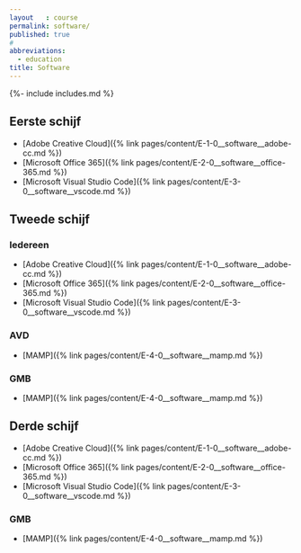 ```yaml
---
layout   : course
permalink: software/
published: true
#
abbreviations:
  - education
title: Software
---
```

{%- include includes.md %}

Eerste schijf
-------------

 - [Adobe Creative Cloud]({% link pages/content/E-1-0__software__adobe-cc.md %})
 - [Microsoft Office 365]({% link pages/content/E-2-0__software__office-365.md %})
 - [Microsoft Visual Studio Code]({% link pages/content/E-3-0__software__vscode.md %})

Tweede schijf
-------------

### Iedereen

 - [Adobe Creative Cloud]({% link pages/content/E-1-0__software__adobe-cc.md %})
 - [Microsoft Office 365]({% link pages/content/E-2-0__software__office-365.md %})
 - [Microsoft Visual Studio Code]({% link pages/content/E-3-0__software__vscode.md %})

### AVD

 - [MAMP]({% link pages/content/E-4-0__software__mamp.md %})

### GMB

 - [MAMP]({% link pages/content/E-4-0__software__mamp.md %})

Derde schijf
------------

 - [Adobe Creative Cloud]({% link pages/content/E-1-0__software__adobe-cc.md %})
 - [Microsoft Office 365]({% link pages/content/E-2-0__software__office-365.md %})
 - [Microsoft Visual Studio Code]({% link pages/content/E-3-0__software__vscode.md %})

### GMB

  - [MAMP]({% link pages/content/E-4-0__software__mamp.md %})
